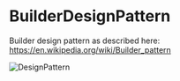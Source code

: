 # BuilderDesignPattern

Builder design pattern as described here: https://en.wikipedia.org/wiki/Builder_pattern

![DesignPattern](https://user-images.githubusercontent.com/15103657/123300021-6547c380-d51a-11eb-9ce8-39b3475a2197.png)

